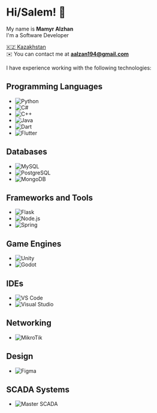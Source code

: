 # Hi/Salem! 👋

My name is **Mamyr Alzhan**  
I'm a Software Developer  

[🇰🇿 Kazakhstan](https://en.wikipedia.org/wiki/Kazakhstan)  
✉️ You can contact me at **aalzan194@gmail.com**  

I have experience working with the following technologies:

## Programming Languages
- ![Python](https://img.shields.io/badge/-Python-3776AB?style=flat-square&logo=python&logoColor=white)
- ![C#](https://img.shields.io/badge/-C%23-239120?style=flat-square&logo=c-sharp&logoColor=white)
- ![C++](https://img.shields.io/badge/-C++-00599C?style=flat-square&logo=c%2B%2B&logoColor=white)
- ![Java](https://img.shields.io/badge/-Java-007396?style=flat-square&logo=java&logoColor=white)
- ![Dart](https://img.shields.io/badge/-Dart-0175C2?style=flat-square&logo=dart&logoColor=white)
- ![Flutter](https://img.shields.io/badge/-Flutter-02569B?style=flat-square&logo=flutter&logoColor=white)

## Databases
- ![MySQL](https://img.shields.io/badge/-MySQL-4479A1?style=flat-square&logo=mysql&logoColor=white)
- ![PostgreSQL](https://img.shields.io/badge/-PostgreSQL-336791?style=flat-square&logo=postgresql&logoColor=white)
- ![MongoDB](https://img.shields.io/badge/-MongoDB-47A248?style=flat-square&logo=mongodb&logoColor=white)

## Frameworks and Tools
- ![Flask](https://img.shields.io/badge/-Flask-000000?style=flat-square&logo=flask&logoColor=white)
- ![Node.js](https://img.shields.io/badge/-Node.js-339933?style=flat-square&logo=nodedotjs&logoColor=white)
- ![Spring](https://img.shields.io/badge/-Spring-6DB33F?style=flat-square&logo=spring&logoColor=white)

## Game Engines
- ![Unity](https://img.shields.io/badge/-Unity-000000?style=flat-square&logo=unity&logoColor=white)
- ![Godot](https://img.shields.io/badge/-Godot-478CBF?style=flat-square&logo=godot-engine&logoColor=white)

## IDEs
- ![VS Code](https://img.shields.io/badge/-VS%20Code-007ACC?style=flat-square&logo=visual-studio-code&logoColor=white)
- ![Visual Studio](https://img.shields.io/badge/-Visual%20Studio-5C2D91?style=flat-square&logo=visual-studio&logoColor=white)

## Networking
- ![MikroTik](https://img.shields.io/badge/-MikroTik-FF8000?style=flat-square&logo=mikrotik&logoColor=white)

## Design
- ![Figma](https://img.shields.io/badge/-Figma-F24E1E?style=flat-square&logo=figma&logoColor=white)

## SCADA Systems
- ![Master SCADA](https://img.shields.io/badge/-Master%20SCADA-lightgrey?style=flat-square&logo=scada)
